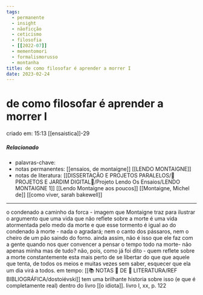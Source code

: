 ```yaml
---
tags:
  - permanente
  - insight
  - nãoficção
  - ceticismo
  - filosofia
  - [[2022-07]]
  - mementomori
  - formalismorusso
  - montanha
title: de como filosofar é aprender a morrer I
date: 2023-02-24
---
```

# de como filosofar é aprender a morrer I
criado em: 15:13 [[ensaistica]]-29

##### Relacionado
- palavras-chave: 
- notas permanentes: [[ensaios, de montaigne]] [[LENDO MONTAIGNE]]
- notas de literatura: [[DISSERTAÇÃO E PROJETOS PARALELOS/🏡 PROJETOS E JARDIM DIGITAL🌱/Projeto Lendo Os Ensaios/LENDO MONTAIGNE 1]] [[Lendo Montaigne aos poucos]] [[Montaigne, Michel de]] [[como viver, sarah bakewell]] 

---
o condenado a caminho da forca - imagem que Montaigne traz para ilustrar o argumento que uma vida que não reflete sobre a morte é uma vida atormentada pelo medo da morte e que esse tormento é igual ao do condenado à morte - nada o agradará; nem o canto dos pássaros, nem o cheiro de um pão saindo do forno. ainda assim, não é isso que ele faz com a gente quando nos quer convencer a pensar o tempo todo na morte- não apenas minha mas de tudo? não, pois, como já foi dito - quem reflete sobre a morte constantemente esta mais perto de se libertar do que que aquele que tenta, de todos os meios e muitas vezes sem saber, esquecer que ela um dia virá a todos.
em tempo: [[📚 NOTAS 📖 DE 📘 LITERATURA/REF BIBLIOGRÁFICA/dostoiévski]] tem uma brilhante historia sobre isso (e que é completamente real) dentro do livro [[o idiota]]. 
livro I, xx, p. 122